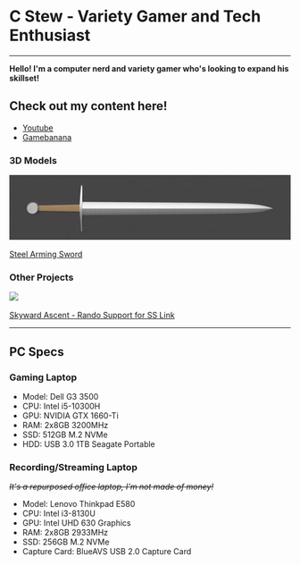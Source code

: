 # C Stew - Variety Gamer and Tech Enthusiast
-----

**Hello! I'm a computer nerd and variety gamer who's looking to expand his skillset!**

## Check out my content here!

- [Youtube](https://www.youtube.com/channel/UCgEBxYYn-jt4SFe8gCMe9PA)
- [Gamebanana](https://gamebanana.com/members/2153209)

### 3D Models

![Steel Arming Sword](/content/Steel%20Arming%20Sword%20Render.gif)

[Steel Arming Sword](https://sketchfab.com/3d-models/steel-arming-sword-9f0ef5f6caab48359a667a4581e4f125)

### Other Projects

![](https://gamebanana.com/mods/embeddables/390174?type=large)

[Skyward Ascent - Rando Support for SS Link](https://gamebanana.com/mods/390174)

-----
## PC Specs

### Gaming Laptop

- Model: Dell G3 3500
- CPU: Intel i5-10300H
- GPU: NVIDIA GTX 1660-Ti
- RAM: 2x8GB 3200MHz
- SSD: 512GB M.2 NVMe
- HDD: USB 3.0 1TB Seagate Portable

### Recording/Streaming Laptop

~~*It's a repurposed office laptop, I'm not made of money!*~~

- Model: Lenovo Thinkpad E580
- CPU: Intel i3-8130U
- GPU: Intel UHD 630 Graphics
- RAM: 2x8GB 2933MHz
- SSD: 256GB M.2 NVMe
- Capture Card: BlueAVS USB 2.0 Capture Card
